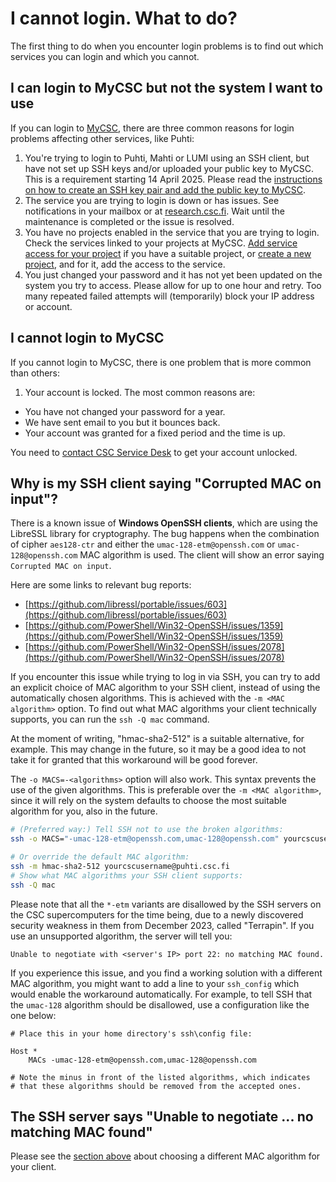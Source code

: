 # I cannot login. What to do?

The first thing to do when you encounter login problems is to find out which
services you can login and which you cannot.

## I can login to MyCSC but not the system I want to use

If you can login to [MyCSC](https://my.csc.fi), there are three common reasons
for login problems affecting other services, like Puhti:

1. You're trying to login to Puhti, Mahti or LUMI using an SSH client, but
   have not set up SSH keys and/or uploaded your public key to MyCSC. This is
   a requirement starting 14 April 2025. Please read the
   [instructions on how to create an SSH key pair and add the public key to MyCSC](../../computing/connecting/ssh-keys.md).
2. The service you are trying to login is down or has issues. See notifications
   in your mailbox or at [research.csc.fi](https://research.csc.fi). Wait until
   the maintenance is completed or the issue is resolved.
3. You have no projects enabled in the service that you are trying to login.
   Check the services linked to your projects at MyCSC.
   [Add service access for your project](../../accounts/how-to-add-service-access-for-project.md)
   if you have a suitable project, or [create a new project](../../accounts/how-to-create-new-project.md),
   and for it, add the access to the service.
4. You just changed your password and it has not yet been updated on the system
   you try to access. Please allow for up to one hour and retry. Too many
   repeated failed attempts will (temporarily) block your IP address or account.

## I cannot login to MyCSC

If you cannot login to MyCSC, there is one problem that is more common than
others:

1. Your account is locked. The most common reasons are:

* You have not changed your password for a year.
* We have sent email to you but it bounces back.
* Your account was granted for a fixed period and the time is up.

You need to [contact CSC Service Desk](../contact.md) to get your account
unlocked.

## Why is my SSH client saying "Corrupted MAC on input"?

There is a known issue of **Windows OpenSSH clients**, which are using the LibreSSL library for
cryptography. The bug happens when the combination of cipher `aes128-ctr` and either the
`umac-128-etm@openssh.com` or `umac-128@openssh.com` MAC algorithm is used.
The client will show an error saying `Corrupted MAC on input`.

Here are some links to relevant bug reports:

* [https://github.com/libressl/portable/issues/603](https://github.com/libressl/portable/issues/603)
* [https://github.com/PowerShell/Win32-OpenSSH/issues/1359](https://github.com/PowerShell/Win32-OpenSSH/issues/1359)
* [https://github.com/PowerShell/Win32-OpenSSH/issues/2078](https://github.com/PowerShell/Win32-OpenSSH/issues/2078)

If you encounter this issue while trying to log in via SSH, you can try to add an explicit choice
of MAC algorithm to your SSH client, instead of using the automatically chosen algorithms.
This is achieved with the `-m <MAC algorithm>` option.
To find out what MAC algorithms your client technically supports, you can run the `ssh -Q mac` command.

At the moment of writing, "hmac-sha2-512" is a suitable alternative, for example.
This may change in the future, so it may be a good idea to not take it for granted that this
workaround will be good forever.

The `-o MACS=-<algorithms>` option will also work. This syntax prevents the use of the given
algorithms. This is preferable over the `-m <MAC algorithm>`, since it will rely on the system
defaults to choose the most suitable algorithm for you, also in the future.

```bash
# (Preferred way:) Tell SSH not to use the broken algorithms:
ssh -o MACS="-umac-128-etm@openssh.com,umac-128@openssh.com" yourcscusername@mahti.csc.fi

# Or override the default MAC algorithm:
ssh -m hmac-sha2-512 yourcscusername@puhti.csc.fi
# Show what MAC algorithms your SSH client supports:
ssh -Q mac
```

Please note that all the `*-etm` variants are disallowed by the SSH servers on the CSC supercomputers
for the time being, due to a newly discovered security weakness in them from December 2023,
called "Terrapin".
If you use an unsupported algorithm, the server will tell you:

```text
Unable to negotiate with <server's IP> port 22: no matching MAC found.
```

If you experience this issue, and you find a working solution with a different MAC algorithm,
you might want to add a line to your `ssh_config` which would enable the workaround automatically.
For example, to tell SSH that the `umac-128` algorithm should be disallowed, use a configuration
like the one below:

```text
# Place this in your home directory's ssh\config file:

Host *
    MACs -umac-128-etm@openssh.com,umac-128@openssh.com

# Note the minus in front of the listed algorithms, which indicates
# that these algorithms should be removed from the accepted ones.
```

## The SSH server says "Unable to negotiate ... no matching MAC found"

Please see the [section above](#why-is-my-ssh-client-saying-corrupted-mac-on-input)
about choosing a different MAC algorithm for your client.
